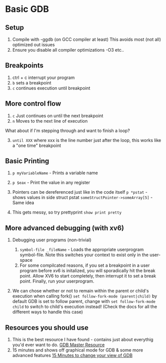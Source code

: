 # Basic GDB

## Setup
1. Compile with -ggdb (on GCC compiler at least)
This avoids most (not all) optimized out issues
2. Ensure you disable all compiler optimizations -O3 etc..

## Breakpoints
1. ctrl + c interrupt your program
2. ```b``` sets a breakpoint
3. ```c``` continues execution until breakpoint

## More control flow
1. ```c``` Just continues on until the next breakpoint
2. ```n``` Moves to the next line of execution

What about if I'm stepping through and want to finish a loop?

3. ```until XXX``` where xxx is the line number just after the loop, this works like a "one time" breakpoint


## Basic Printing
1. ```p myVariableName``` - Prints a variable name
2. ```p $eax``` - Print the value in any register

3. Pointers can be dereferenced just like in the code itself
```p *pstat``` - shows values in side struct pstat
```someStructPointer->someArray[5]``` - Same idea

4. This gets messy, so try prettyprint
```show print pretty```

## More advanced debugging (with xv6)
1. Debugging user programs (non-trivial)
    1. ```symbol-file _fileName``` - Loads the appropriate userprogram symbol-file. Note this switches your context to exist only in the user-space
    2. For some compilcated reasons, if you set a breakpoint in a user program before xv6 is initalized, you will sporadically hit the break point. Allow XV6 to start completely, then interrupt it to set a break point. Finally, run your userprogram.

2. We can chose whether or not to remain within the parent or child's execution when calling fork()
```set follow-fork-mode (parent|child)```
by default GDB is set to follow parent, change with
```set follow-fork-mode child``` to switch to child's execution instead! (Check the docs for all the different ways to handle this case)

## Resources you should use
1. This is the best resource I have found - contains just about everythig you'd ever want to do.
[GDB Master Resource](https://sourceware.org/gdb/current/onlinedocs/gdb/index.html)
2. 15 minutes and shows off graphical mode for GDB & some more advanced features
[15 Minutes to change your view of GDB](https://www.youtube.com/watch?v=PorfLSr3DDI)
